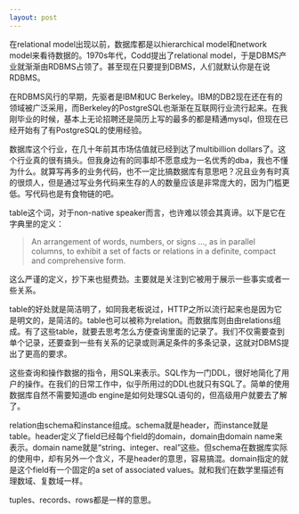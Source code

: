 ```yaml
---
layout: post
---
```


在relational model出现以前，数据库都是以hierarchical model和network model来看待数据的。1970s年代，Codd提出了relational model，于是DBMS产业就渐渐由RDBMS占领了。甚至现在只要提到DBMS，人们就默认你是在说RDBMS。

在RDBMS风行的早期，先驱者是IBM和UC Berkeley。IBM的DB2现在还在有的领域被广泛采用，而Berkeley的PostgreSQL也渐渐在互联网行业流行起来。在我刚毕业的时候，基本上无论招聘还是简历上写的最多的都是精通mysql，但现在已经开始有了有PostgreSQL的使用经验。

数据库这个行业，在几十年前其市场估值就已经到达了multibillion dollars了。这个行业真的很有搞头。但我身边有的同事却不愿意成为一名优秀的dba，我也不懂为什么。就算写再多的业务代码，也不一定比搞数据库有意思吧？况且业务有时真的很烦人，但是通过写业务代码来生存的人的数量应该是非常庞大的，因为门槛更低。写代码也是有食物链的吧。

table这个词，对于non-native speaker而言，也许难以领会其真谛。以下是它在字典里的定义：

> An arrangement of words, numbers, or signs ..., as in parallel columns, to exhibit a set of facts or relations in a definite, compact and comprehensive form.

这么严谨的定义，抄下来也挺费劲。主要就是关注到它被用于展示一些事实或者一些关系。

table的好处就是简洁明了，如同我老板说过，HTTP之所以流行起来也是因为它是明文的，是简洁的。table也可以被称为relation。而数据库则由由relations组成。有了这些table，就要去思考怎么方便查询里面的记录了。我们不仅需要查到单个记录，还要查到一些有关系的记录或则满足条件的多条记录，这就对DBMS提出了更高的要求。

这些查询和操作数据的指令，用SQL来表示。SQL作为一门DDL，很好地简化了用户的操作。在我们的日常工作中，似乎所用过的DDL也就只有SQL了。简单的使用数据库自然不需要知道db engine是如何处理SQL语句的，但高级用户就要去了解了。

relation由schema和instance组成。schema就是header，而instance就是table。header定义了field已经每个field的domain，domain由domain name来表示。domain name就是“string、integer、real”这些。但schema在数据库实际的使用中，却有另外一个含义，不是header的意思，容易搞混。domain指定的就是这个field有一个固定的a set of associated values。就和我们在数学里描述有理数域、复数域一样。

tuples、records、rows都是一样的意思。
